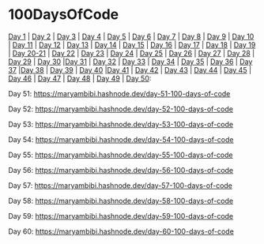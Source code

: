 # 100DaysOfCode
[Day 1](https://maryambibi.hashnode.dev/day-1-100-days-of-code) | [Day 2](https://maryambibi.hashnode.dev/day-2-100-days-of-code) | [Day 3](https://maryambibi.hashnode.dev/day-3-100-days-of-code) | [Day 4](https://maryambibi.hashnode.dev/day-4-100-days-of-code) | [Day 5](https://maryambibi.hashnode.dev/day-5-100-days-of-code) | [Day 6](https://maryambibi.hashnode.dev/day-6-100-days-of-code) | [Day 7](https://maryambibi.hashnode.dev/day-7-100-days-of-code) | [Day 8](https://maryambibi.hashnode.dev/day-8-100-days-of-code) | [Day 9](https://maryambibi.hashnode.dev/day-9-100-days-of-code) | [Day 10](https://maryambibi.hashnode.dev/day-10-100-days-of-code) | [Day 11](https://maryambibi.hashnode.dev/day-11-100-days-of-code) | [Day 12](https://maryambibi.hashnode.dev/day-12-100-days-of-code) | [Day 13](https://maryambibi.hashnode.dev/day-13100-days-of-code) | [Day 14](https://maryambibi.hashnode.dev/day-14-100-days-of-code) | [Day 15](https://maryambibi.hashnode.dev/day-15-100-days-of-code) | [Day 16](https://maryambibi.hashnode.dev/day-16-100-days-of-code) | [Day 17](https://maryambibi.hashnode.dev/day-17-100-days-of-code) | [Day 18](https://maryambibi.hashnode.dev/day-18-100-days-of-code) | [Day 19](https://maryambibi.hashnode.dev/day-19-100-days-of-code) | [Day 20-21](https://maryambibi.hashnode.dev/day-20-21-100-days-of-code) | [Day 22](https://maryambibi.hashnode.dev/day-22-100-days-of-code) | [Day 23](https://maryambibi.hashnode.dev/day-23-100-days-of-code) | [Day 24](https://maryambibi.hashnode.dev/day-24-100-days-of-code) | [Day 25](https://maryambibi.hashnode.dev/day-25-100-days-of-code) | [Day 26](https://maryambibi.hashnode.dev/day-26-100-days-of-code) | [Day 27](https://maryambibi.hashnode.dev/day-27-100-days-of-code) | [Day 28](https://maryambibi.hashnode.dev/day-28-100-days-of-code) | [Day 29](https://maryambibi.hashnode.dev/day-29-100-days-of-code) | [Day 30](https://maryambibi.hashnode.dev/day-30-100-days-of-code) |[Day 31](https://maryambibi.hashnode.dev/day-31-100-days-of-code) | [Day 32](https://maryambibi.hashnode.dev/day32-100-days-of-code) | [Day 33](https://maryambibi.hashnode.dev/day33-100-days-of-code) | [Day 34](https://maryambibi.hashnode.dev/day-34-100-days-of-code) | [Day 35](https://maryambibi.hashnode.dev/day-35-100-days-of-code) | [Day 36](https://maryambibi.hashnode.dev/day-36-100-days-of-code) | [Day 37](https://maryambibi.hashnode.dev/day-37-100-days-of-code) |[Day 38](https://maryambibi.hashnode.dev/day-38-100-days-of-code) | [Day 39](https://maryambibi.hashnode.dev/day-39-100-days-of-code) | [Day 40](https://maryambibi.hashnode.dev/day-40-100-days-of-code) |[Day 41](https://maryambibi.hashnode.dev/day-41-100-days-of-code) | [Day 42](https://maryambibi.hashnode.dev/day-42-100-days-of-code) | [Day 43](https://maryambibi.hashnode.dev/day-43-100-days-of-code) | [Day 44](https://maryambibi.hashnode.dev/day-44-100-days-of-code) | [Day 45](https://maryambibi.hashnode.dev/day-45-100-days-of-code) | [Day 46](https://maryambibi.hashnode.dev/day-46-100-days-of-code) | [Day 47](https://maryambibi.hashnode.dev/day-47-100-days-of-code) | [Day 48](https://maryambibi.hashnode.dev/day-48-100-days-of-code) | [Day 49](https://maryambibi.hashnode.dev/day-49-100-days-of-code) | [Day 50](https://maryambibi.hashnode.dev/day-50-100-days-of-code): 

Day 51: https://maryambibi.hashnode.dev/day-51-100-days-of-code

Day 52: https://maryambibi.hashnode.dev/day-52-100-days-of-code

Day 53: https://maryambibi.hashnode.dev/day-53-100-days-of-code

Day 54: https://maryambibi.hashnode.dev/day-54-100-days-of-code

Day 55: https://maryambibi.hashnode.dev/day-55-100-days-of-code

Day 56: https://maryambibi.hashnode.dev/day-56-100-days-of-code

Day 57: https://maryambibi.hashnode.dev/day-57-100-days-of-code

Day 58: https://maryambibi.hashnode.dev/day-58-100-days-of-code

Day 59: https://maryambibi.hashnode.dev/day-59-100-days-of-code

Day 60: https://maryambibi.hashnode.dev/day-60-100-days-of-code
